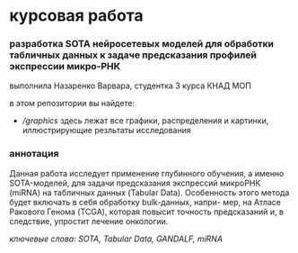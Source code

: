 # курсовая работа 
### разработка SOTA нейросетевых моделей для обработки табличных данных к задаче предсказания профилей экспрессии микро-РНК
выполнила Назаренко Варвара, студентка 3 курса КНАД МОП

в этом репозитории вы найдете:
- */graphics* здесь лежат все графики, распределения и картинки, иллюстрирующие резльтаты исследования

### аннотация 
Данная работа исследует применение глубинного обучения, а именно SOTA-моделей,
для задачи предсказания экспрессий микроРНК (miRNA) на табличных данных (Tabular
Data). Особенность этого метода будет включать в себя обработку bulk-данных, напри-
мер, на Атласе Ракового Генома (TCGA), которая повысит точность предсказаний и, в
следствие, упростит лечение онкологии.

*ключевые слова: SOTA, Tabular Data, GANDALF, miRNA*
